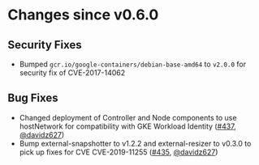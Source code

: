 # Changes since v0.6.0

## Security Fixes

- Bumped `gcr.io/google-containers/debian-base-amd64` to `v2.0.0` for security fix of CVE-2017-14062

## Bug Fixes

- Changed deployment of Controller and Node components to use hostNetwork for compatibility with GKE Workload Identity ([#437](https://github.com/kubernetes-sigs/gcp-compute-persistent-disk-csi-driver/pull/437), [@davidz627](https://github.com/davidz627))
- Bump external-snapshotter to v1.2.2 and external-resizer to v0.3.0 to pick up fixes for CVE CVE-2019-11255 ([#435](https://github.com/kubernetes-sigs/gcp-compute-persistent-disk-csi-driver/pull/435), [@davidz627](https://github.com/davidz627))


